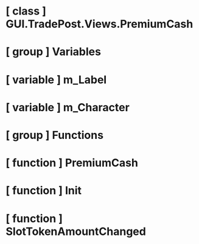 # [ class ] GUI.TradePost.Views.PremiumCash

# [ group ] Variables

# [ variable ] m_Label

# [ variable ] m_Character

# [ group ] Functions

# [ function ] PremiumCash

# [ function ] Init

# [ function ] SlotTokenAmountChanged

